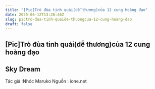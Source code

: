 ```yaml
---
title: "[Pic]Trò đùa tinh quái(dễ thương)của 12 cung hoàng đạo"
date: 2025-06-12T13:26:46Z
slug: pictro-dua-tinh-quaide-thuongcua-12-cung-hoang-dao
draft: false
---
```


## [Pic]Trò đùa tinh quái(dễ thương)của 12 cung hoàng đạo

## Sky Dream

Tác giả :Nhóc Maruko
Nguồn : ione.net